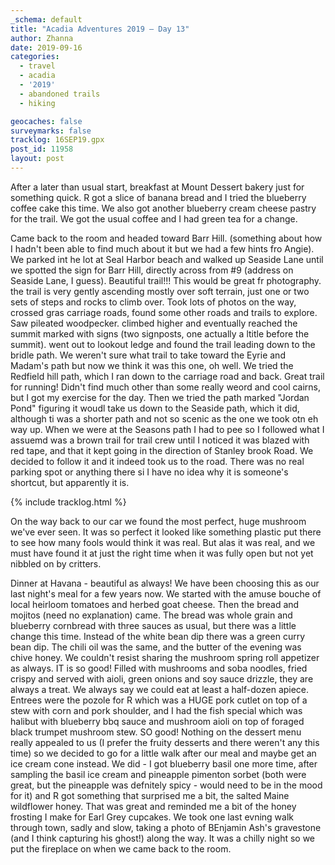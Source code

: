 ```yaml
---
_schema: default
title: "Acadia Adventures 2019 – Day 13"
author: Zhanna
date: 2019-09-16
categories: 
  - travel
  - acadia
  - '2019'
  - abandoned trails
  - hiking

geocaches: false
surveymarks: false
tracklog: 16SEP19.gpx
post_id: 11958
layout: post  
---
```


After a later than usual start, breakfast at Mount Dessert bakery just for something quick. R got a slice of banana bread and I tried the blueberry coffee cake this time. We also got another blueberry cream cheese pastry for the trail. We got the usual coffee and I had green tea for a change.

Came back to the room and headed toward Barr Hill. (something about how I hadn't been able to find much about it but we had a few hints fro Angie). We parked int he lot at Seal Harbor beach and walked up Seaside Lane until we spotted the sign for Barr Hill, directly across from #9 (address on Seaside Lane, I guess). Beautiful trail!!!  This would be great fr photography. the trail is very gently ascending mostly over soft terrain, just one or two sets of steps and rocks to climb over. Took lots of photos on the way, crossed gras carriage roads, found some other roads and trails to explore. Saw pileated woodpecker. climbed higher and eventually reached the summit marked with signs (two signposts, one actually a ltitle before the summit). went out to lookout ledge and found the trail leading down to the bridle path. We weren't sure what trail to take toward the Eyrie and Madam's path but now we think it was this one, oh well. We tried the Redfield hill path, which I ran down to the carriage road and back. Great trail for running! Didn't find much other than some really weord and cool cairns, but I got my exercise for the day. Then we tried the path marked "Jordan Pond" figuring it woudl take us down to the Seaside path, which it did, although ti was a shorter path and not so scenic as the one we took otn eh way up. When we were at the Seasons path I had to pee so I followed what I assuemd was a brown trail for trail crew until I noticed it was blazed with red tape, and that it kept going in the direction of Stanley brook Road. We decided to follow it and it indeed took us to the road. There was no real parking spot or anything there si I have no idea why it is someone's shortcut, but apparently it is.

{% include tracklog.html %}

On the way back to our car we found the most perfect, huge mushroom we've ever seen. It was so perfect it looked like something plastic put there to see how many fools would think it was real. But alas it was real, and we must have found it at just the right time when it was fully open but not yet nibbled on by critters.

Dinner at Havana - beautiful as always! We have been choosing this as our last night's meal for a few years now. We started with the amuse bouche of local heirloom tomatoes and herbed goat cheese. Then the bread and mojitos (need no explanation) came. The bread was whole grain and blueberry cornbread with three sauces as usual, but there was a little change this time. Instead of the white bean dip there was a green curry bean dip. The chili oil was the same, and the butter of the evening was chive honey. We couldn't resist sharing the mushroom spring roll appetizer as always. IT is so good! Filled with mushrooms and soba noodles, fried crispy and served with aioli, green onions and soy sauce drizzle, they are always a treat. We always say we could eat at least a half-dozen apiece. Entrees were the pozole for R which was a HUGE pork cutlet on top of a stew with corn and pork shoulder, and I had the fish special which was halibut with blueberry bbq sauce and mushroom aioli on top of foraged black trumpet mushroom stew. SO good! Nothing on the dessert menu really appealed to us (I prefer the fruity desserts and there weren't any this time) so we decided to go for a little walk after our meal and maybe get an ice cream cone instead. We did - I got blueberry basil one more time, after sampling the basil ice cream and pineapple pimenton sorbet (both were great, but the pineapple was defnitely spicy - would need to be in the mood for it) and R got something that surprised me a bit, the salted Maine wildflower honey. That was great and reminded me a bit of the honey frosting I make for Earl Grey cupcakes. We took one last evning walk through town, sadly and slow, taking a photo of BEnjamin Ash's gravestone (and I think capturing his ghost!) along the way. It was a chilly night so we put the fireplace on when we came back to the room.